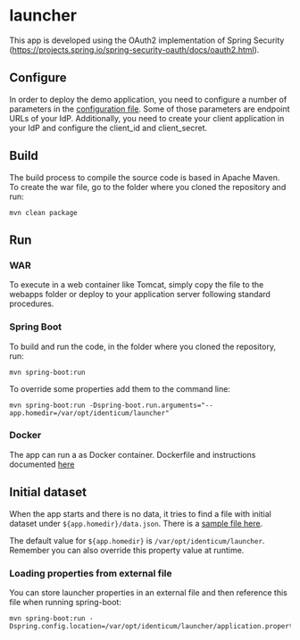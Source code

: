 # launcher
This app is developed using the OAuth2 implementation of Spring Security (https://projects.spring.io/spring-security-oauth/docs/oauth2.html).

## Configure
In order to deploy the demo application, you need to configure a number of parameters in the [configuration file](src/main/resources/application.properties).
Some of those parameters are endpoint URLs of your IdP.
Additionally, you need to create your client application in your IdP and configure the client_id and client_secret.

## Build
The build process to compile the source code is based in Apache Maven.
To create the war file, go to the folder where you cloned the repository and run:

    mvn clean package

## Run

### WAR
To execute in a web container like Tomcat, simply copy the file to the webapps folder or deploy to your application server following standard procedures.

### Spring Boot
To build and run the code, in the folder where you cloned the repository, run:

    mvn spring-boot:run

To override some properties add them to the command line:

    mvn spring-boot:run -Dspring-boot.run.arguments="--app.homedir=/var/opt/identicum/launcher"

### Docker
The app can run a as Docker container.
Dockerfile and instructions documented [here](docker/)

## Initial dataset
When the app starts and there is no data, it tries to find a file with initial dataset under `${app.homedir}/data.json`. There is a [sample file here](/src/main/resources/sample-data.json).

The default value for `${app.homedir}` is `/var/opt/identicum/launcher`. Remember you can also override this property value at runtime.

### Loading properties from external file
You can store launcher properties in an external file and then reference this file when running spring-boot:

    mvn spring-boot:run -Dspring.config.location=/var/opt/identicum/launcher/application.properties

